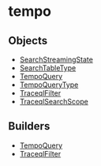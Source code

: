 # tempo

## Objects

 * <span class="badge object-type-enum"></span> [SearchStreamingState](./object-SearchStreamingState.md)
 * <span class="badge object-type-enum"></span> [SearchTableType](./object-SearchTableType.md)
 * <span class="badge object-type-class"></span> [TempoQuery](./object-TempoQuery.md)
 * <span class="badge object-type-enum"></span> [TempoQueryType](./object-TempoQueryType.md)
 * <span class="badge object-type-class"></span> [TraceqlFilter](./object-TraceqlFilter.md)
 * <span class="badge object-type-enum"></span> [TraceqlSearchScope](./object-TraceqlSearchScope.md)
## Builders

 * <span class="badge builder"></span> [TempoQuery](./builder-TempoQuery.md)
 * <span class="badge builder"></span> [TraceqlFilter](./builder-TraceqlFilter.md)
